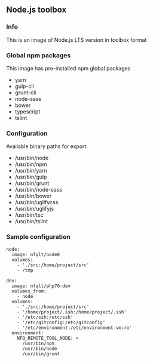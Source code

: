 ## Node.js toolbox

### Info
This is an image of Node.js LTS version  in toolbox format

### Global npm packages
This image has pre-installed npm global packages

 - yarn
 - gulp-cli
 - grunt-cli
 - node-sass
 - bower
 - typescript
 - tslint

### Configuration
Available binary paths for export:

- /usr/bin/node
- /usr/bin/npm
- /usr/bin/yarn
- /usr/bin/gulp
- /usr/bin/grunt
- /usr/bin/node-sass
- /usr/bin/bower
- /usr/bin/uglifycss
- /usr/bin/uglifyjs
- /usr/bin/tsc
- /usr/bin/tslint

### Sample configuration
```
node:
  image: nfqlt/node8
  volumes:
    - './src:/home/project/src'
    - /tmp

dev:
  image: nfqlt/php70-dev
  volumes_from:
    - node
  volumes:
    - './src:/home/project/src'
    - '/home/project/.ssh:/home/project/.ssh'
    - '/etc/ssh:/etc/ssh'
    - '/etc/gitconfig:/etc/gitconfig'
    - '/etc/environment:/etc/environment-vm:ro'
  environment:
    NFQ_REMOTE_TOOL_NODE: >
      /usr/bin/npm
      /usr/bin/node
      /usr/bin/grunt
```

